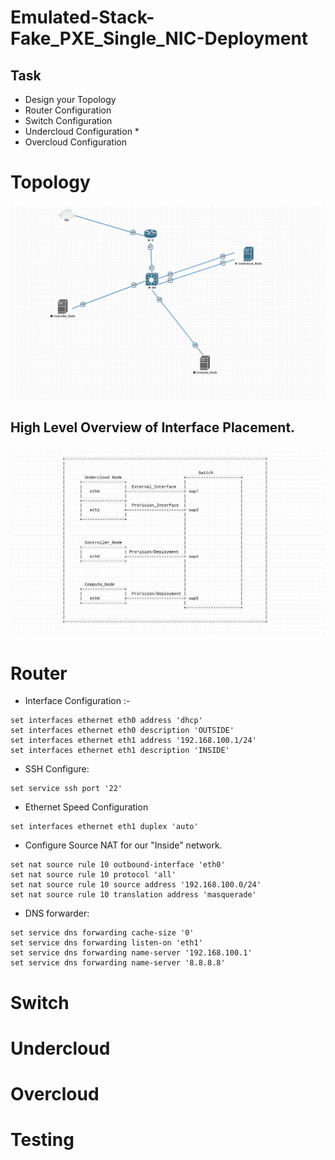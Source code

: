 # Emulated-Stack-Fake_PXE_Single_NIC-Deployment

## Task
  *   Design your Topology
  *   Router Configuration
  *   Switch Configuration
  *   Undercloud Configuration
    *    
  *   Overcloud Configuration

# Topology
![Image ](https://github.com/NileshChandekar/emulated_stack/blob/master/emulatedstack_osp13_fake_pxe_single_nic/images/q1.png)

## High Level Overview of Interface Placement.

![Image ](https://github.com/NileshChandekar/emulated_stack/blob/master/emulatedstack_osp13_fake_pxe_single_nic/images/q4.png)
# Router

* Interface Configuration :-

~~~
set interfaces ethernet eth0 address 'dhcp'
set interfaces ethernet eth0 description 'OUTSIDE'
set interfaces ethernet eth1 address '192.168.100.1/24'
set interfaces ethernet eth1 description 'INSIDE'
~~~

* SSH Configure:

~~~
set service ssh port '22'
~~~

* Ethernet Speed Configuration

~~~
set interfaces ethernet eth1 duplex 'auto'
~~~

* Configure Source NAT for our "Inside" network.

~~~
set nat source rule 10 outbound-interface 'eth0'
set nat source rule 10 protocol 'all'
set nat source rule 10 source address '192.168.100.0/24'
set nat source rule 10 translation address 'masquerade'
~~~

* DNS forwarder:

~~~
set service dns forwarding cache-size '0'
set service dns forwarding listen-on 'eth1'
set service dns forwarding name-server '192.168.100.1'
set service dns forwarding name-server '8.8.8.8'
~~~

# Switch

# Undercloud

# Overcloud

# Testing
